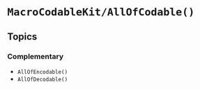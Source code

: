 #  ``MacroCodableKit/AllOfCodable()``

## Topics

### Complementary

- ``AllOfEncodable()``
- ``AllOfDecodable()``
